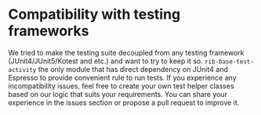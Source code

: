 # Compatibility with testing frameworks

We tried to make the testing suite decoupled from any testing framework (JUnit4/JUnit5/Kotest and etc.) and want to try to keep it so.
`rib-base-test-activity` the only module that has direct dependency on JUnit4 and Espresso to provide convenient rule to run tests.
If you experience any incompatibility issues, feel free to create your own test helper classes based on our logic that suits your requirements.
You can share your experience in the issues section or propose a pull request to improve it.
